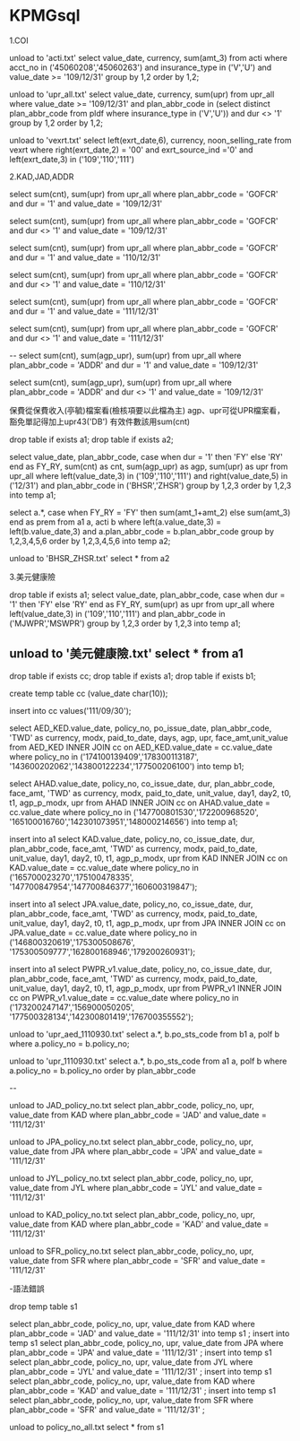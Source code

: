# KPMGsql

1.COI

unload to 'acti.txt'
select value_date, currency, sum(amt_3)
from acti
where acct_no in ('45060208','45060263')
and insurance_type in ('V','U')
and value_date >= '109/12/31'
group by 1,2
order by 1,2;

unload to 'upr_all.txt'
select value_date, currency, sum(upr)
from upr_all
where value_date >= '109/12/31'
and plan_abbr_code in (select distinct plan_abbr_code from pldf
where insurance_type in ('V','U'))
and dur <> '1'
group by 1,2
order by 1,2;

unload to 'vexrt.txt'
select left(exrt_date,6), currency, noon_selling_rate
from vexrt
where right(exrt_date,2) = '00'
and exrt_source_ind ='0'
and left(exrt_date,3) in ('109','110','111')

2.KAD,JAD,ADDR

select sum(cnt), sum(upr) from upr_all
where plan_abbr_code = 'GOFCR'
and dur = '1'
and value_date = '109/12/31'

select sum(cnt), sum(upr) from upr_all
where plan_abbr_code = 'GOFCR'
and dur <> '1'
and value_date = '109/12/31'

select sum(cnt), sum(upr) from upr_all
where plan_abbr_code = 'GOFCR'
and dur = '1'
and value_date = '110/12/31'

select sum(cnt), sum(upr) from upr_all
where plan_abbr_code = 'GOFCR'
and dur <> '1'
and value_date = '110/12/31'

select sum(cnt), sum(upr) from upr_all
where plan_abbr_code = 'GOFCR'
and dur = '1'
and value_date = '111/12/31'

select sum(cnt), sum(upr) from upr_all
where plan_abbr_code = 'GOFCR'
and dur <> '1'
and value_date = '111/12/31'


--
select sum(cnt), sum(agp_upr), sum(upr)
from upr_all
where plan_abbr_code = 'ADDR'
and dur = '1'
and value_date = '109/12/31'

select sum(cnt), sum(agp_upr), sum(upr)
from upr_all
where plan_abbr_code = 'ADDR'
and dur <> '1'
and value_date = '109/12/31'

保費從保費收入(亭毓)檔案看(檢核項要以此檔為主)
agp、upr可從UPR檔案看，豁免單記得加上upr43('DB')
有效件數該用sum(cnt)

drop table if exists a1;
drop table if exists a2;

select value_date, plan_abbr_code,
case when dur = '1'
     then 'FY'
     else 'RY' end as FY_RY,
sum(cnt) as cnt,
sum(agp_upr) as agp,
sum(upr) as upr
from upr_all
where left(value_date,3) in ('109','110','111')
and right(value_date,5) in ('12/31')
and plan_abbr_code in ('BHSR','ZHSR')
group by 1,2,3
order by 1,2,3
into temp a1;

select a.*, 
case when FY_RY = 'FY'
     then sum(amt_1+amt_2)
     else sum(amt_3) end as prem
from a1 a, acti b
where left(a.value_date,3) = left(b.value_date,3)
and a.plan_abbr_code = b.plan_abbr_code
group by 1,2,3,4,5,6
order by 1,2,3,4,5,6
into temp a2;

unload to 'BHSR_ZHSR.txt'
select * from a2

3.美元健康險

drop table if exists a1;
select value_date, plan_abbr_code, 
case when dur = '1'
     then 'FY'
     else 'RY' end as FY_RY,
sum(upr) as upr
from upr_all
where left(value_date,3) in ('109','110','111')
and plan_abbr_code in ('MJWPR','MSWPR')
group by 1,2,3
order by 1,2,3
into temp a1;

unload to '美元健康險.txt'
select * from a1
---------------------------
drop table if exists cc;
drop table if exists a1;
drop table if exists b1;

create temp table cc
(value_date char(10));

insert into cc
values('111/09/30');

select AED_KED.value_date, policy_no, po_issue_date, plan_abbr_code, 
'TWD' as currency, modx, paid_to_date, days, agp, upr, face_amt,unit_value
from AED_KED INNER JOIN cc on AED_KED.value_date = cc.value_date
where policy_no in ('174100139409','178300113187',
'143600202062','143800122234','177500206100')
into temp b1;


select AHAD.value_date, policy_no, co_issue_date, dur, plan_abbr_code, 
face_amt, 'TWD' as currency, modx, paid_to_date, unit_value, day1, day2, 
t0, t1, agp_p_modx, upr
from AHAD INNER JOIN cc on AHAD.value_date = cc.value_date
where policy_no in ('147700801530','172200968520',
'165100016760','142301073951','148000214656')
into temp a1;

insert into a1
select KAD.value_date, policy_no, co_issue_date, dur, plan_abbr_code, 
face_amt, 'TWD' as currency, modx, paid_to_date, unit_value, day1, day2, 
t0, t1, agp_p_modx, upr
from KAD INNER JOIN cc on KAD.value_date = cc.value_date
where policy_no in ('165700023270','175100478335',
'147700847954','147700846377','160600319847');

insert into a1
select JPA.value_date, policy_no, co_issue_date, dur, plan_abbr_code, 
face_amt, 'TWD' as currency, modx, paid_to_date, unit_value, day1, day2, 
t0, t1, agp_p_modx, upr
from JPA INNER JOIN cc on JPA.value_date = cc.value_date
where policy_no in ('146800320619','175300508676',
'175300509777','162800168946','179200260931');

insert into a1
select PWPR_v1.value_date, policy_no, co_issue_date, dur, plan_abbr_code, 
face_amt, 'TWD' as currency, modx, paid_to_date, unit_value, day1, day2, 
t0, t1, agp_p_modx, upr
from PWPR_v1 INNER JOIN cc on PWPR_v1.value_date = cc.value_date
where policy_no in ('173200247147','156900050205',
'177500328134','142300801419','176700355552');

unload to 'upr_aed_1110930.txt'
select a.*, b.po_sts_code from b1 a, polf b
where a.policy_no = b.policy_no;

unload to 'upr_1110930.txt'
select a.*, b.po_sts_code from a1 a, polf b
where a.policy_no = b.policy_no
order by plan_abbr_code


--

unload to JAD_policy_no.txt
select  plan_abbr_code, policy_no, upr, value_date
from KAD
where plan_abbr_code = 'JAD'
and  value_date = '111/12/31'

unload to JPA_policy_no.txt
select  plan_abbr_code, policy_no, upr, value_date
from JPA
where plan_abbr_code = 'JPA'
and  value_date = '111/12/31'

unload to JYL_policy_no.txt
select  plan_abbr_code, policy_no, upr, value_date
from JYL
where plan_abbr_code = 'JYL'
and  value_date = '111/12/31'

unload to KAD_policy_no.txt
select  plan_abbr_code, policy_no, upr, value_date
from KAD
where plan_abbr_code = 'KAD'
and  value_date = '111/12/31'

unload to SFR_policy_no.txt
select  plan_abbr_code, policy_no, upr, value_date
from SFR
where plan_abbr_code = 'SFR'
and  value_date = '111/12/31'

-語法錯誤

drop temp table s1

select  plan_abbr_code, policy_no, upr, value_date
from KAD
where plan_abbr_code = 'JAD'
and  value_date = '111/12/31'
into temp s1
;
insert into temp s1
select  plan_abbr_code, policy_no, upr, value_date
from JPA
where plan_abbr_code = 'JPA'
and  value_date = '111/12/31'
;
insert into temp s1
select  plan_abbr_code, policy_no, upr, value_date
from JYL
where plan_abbr_code = 'JYL'
and  value_date = '111/12/31'
;
insert into temp s1
select  plan_abbr_code, policy_no, upr, value_date
from KAD
where plan_abbr_code = 'KAD'
and  value_date = '111/12/31'
;
insert into temp s1
select  plan_abbr_code, policy_no, upr, value_date
from SFR
where plan_abbr_code = 'SFR'
and  value_date = '111/12/31'
;

unload to policy_no_all.txt
select * from s1














